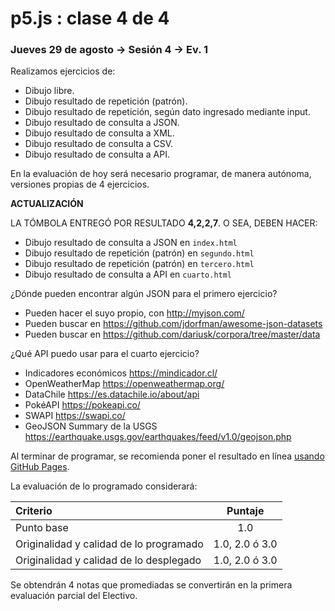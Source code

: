 # p5.js : clase 4 de 4

### Jueves 29 de agosto → Sesión 4 → Ev. 1

Realizamos ejercicios de:

- Dibujo libre.
- Dibujo resultado de repetición (patrón).
- Dibujo resultado de repetición, según dato ingresado mediante input.
- Dibujo resultado de consulta a JSON.
- Dibujo resultado de consulta a XML.
- Dibujo resultado de consulta a CSV.
- Dibujo resultado de consulta a API.

En la evaluación de hoy será necesario programar, de manera autónoma, versiones propias de 4 ejercicios.

**ACTUALIZACIÓN**

LA TÓMBOLA ENTREGÓ POR RESULTADO **4,2,2,7**. O SEA, DEBEN HACER: 

- Dibujo resultado de consulta a JSON en `index.html`
- Dibujo resultado de repetición (patrón) en `segundo.html`
- Dibujo resultado de repetición (patrón) en `tercero.html`
- Dibujo resultado de consulta a API en `cuarto.html`

¿Dónde pueden encontrar algún JSON para el primero ejercicio?

- Pueden hacer el suyo propio, con http://myjson.com/
- Pueden buscar en https://github.com/jdorfman/awesome-json-datasets
- Pueden buscar en https://github.com/dariusk/corpora/tree/master/data

¿Qué API puedo usar para el cuarto ejercicio?

- Indicadores económicos https://mindicador.cl/
- OpenWeatherMap https://openweathermap.org/
- DataChile https://es.datachile.io/about/api
- PokéAPI https://pokeapi.co/
- SWAPI https://swapi.co/
- GeoJSON Summary de la USGS https://earthquake.usgs.gov/earthquakes/feed/v1.0/geojson.php


Al terminar de programar, se recomienda poner el resultado en línea [usando GitHub Pages](https://www.youtube.com/watch?v=bFVtrlyH-kc&feature=youtu.be).

La evaluación de lo programado considerará:

| Criterio                                 | Puntaje         |
|:-----------------------------------------|:---------------:|
| Punto base                               |  1.0            |
| Originalidad y calidad de lo programado  |  1.0, 2.0 ó 3.0 |
| Originalidad y calidad de lo desplegado  |  1.0, 2.0 ó 3.0 |

Se obtendrán 4 notas que promediadas se convertirán en la primera evaluación parcial del Electivo. 

